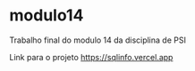 # modulo14
 Trabalho final do modulo 14 da disciplina de PSI


Link para o projeto https://sqlinfo.vercel.app
